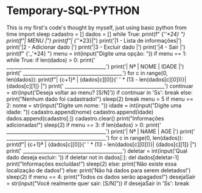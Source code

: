 # Temporary-SQL-PYTHON
This is my first's code's thought by myself, just using basic python
from time import sleep
cadastro = []
dados = []
while True:
    print(f" {'_'*24} ")
    print(f"|          MENU          |")
    print(f"| {'_'*23}|")
    print('|1 - Lista de informações|')
    print('|2 - Adicionar dado      |')
    print('|3 - Excluir dado        |')
    print('|4 - Sair                |')
    print(f" {'_'*24} ")
    menu = int(input("Digite uma opção: "))
    if menu == 1:
        while True:
            if len(dados) > 0:
                print(' _________________________________________')
                print('|    Nª    |     NOME     |     IDADE     |')
                print(' _________________________________________')
                for c in range(0, len(dados)):
                    print(f"|    {c+1}ª    | {dados[c][0]}{' ' * (13 - len(dados[c][0]))}|       {dados[c][1]}      |")
                print(' _________________________________________')
                continuar = str(input('Deseja voltar ao menu? [S/N]'))
                if continuar in 'Ss':
                    break
            else:
                print("Nenhum dado foi cadastrado!")
                sleep(2)
                break
        menu = 5
    if menu == 2:
        nome = str(input("Digite um nome: "))
        idade = int(input("Digite uma idade: "))
        cadastro.append(nome)
        cadastro.append(idade)
        dados.append(cadastro[:])
        cadastro.clear()
        print("Informações adicionadas!")
        sleep(2)
    if menu == 3:
        if len(dados) > 0:
            print(' _________________________________________')
            print('|    Nª    |     NAME     |     AGE      |')
            print(' _________________________________________')
            for c in range(0, len(dados)):
                print(f"|    {c+1}ª    | {dados[c][0]}{' ' * (13 - len(dados[c][0]))}|       {dados[c][1]}      |")
            print(' _________________________________________')
            deletar = int(input('Qual dado deseja excluir: '))
            if deletar not in dados[:]:
                del dados[deletar-1]
                print("Informações excluídas!")
                sleep(2)
            else:
                print('Não existe essa localização de dados!')
        else:
            print('Não há dados para serem deletados!')
            sleep(2)
    if menu == 4:
        print("Todos os dados serão apagados!")
        desejaSair = str(input("Você realmente quer sair: [S/N]"))
        if desejaSair in 'Ss':
            break
